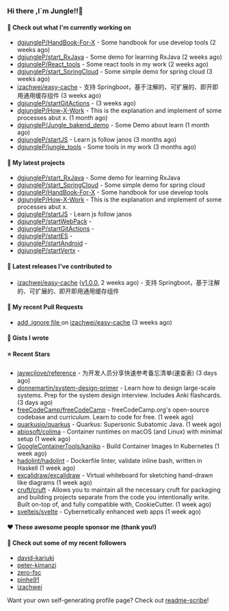 ### Hi there ,I`m Jungle!!👋

#### 👷 Check out what I'm currently working on

- [dgjungleP/HandBook-For-X](https://github.com/dgjungleP/HandBook-For-X) - Some handbook for use develop tools (2 weeks ago)
- [dgjungleP/start_RxJava](https://github.com/dgjungleP/start_RxJava) - Some demo for learning RxJava (2 weeks ago)
- [dgjungleP/React_tools](https://github.com/dgjungleP/React_tools) - Some react tools in my work (2 weeks ago)
- [dgjungleP/start_SpringCloud](https://github.com/dgjungleP/start_SpringCloud) - Some simple demo for spring cloud  (3 weeks ago)
- [izachwei/easy-cache](https://github.com/izachwei/easy-cache) - 支持 Springboot，基于注解的、可扩展的、即开即用通用缓存组件 (3 weeks ago)
- [dgjungleP/startGitActions](https://github.com/dgjungleP/startGitActions) -  (3 weeks ago)
- [dgjungleP/How-X-Work](https://github.com/dgjungleP/How-X-Work) - This is the explanation and implement of some processes abut x. (1 month ago)
- [dgjungleP/Jungle_bakend_demo](https://github.com/dgjungleP/Jungle_bakend_demo) - Some Demo about learn (1 month ago)
- [dgjungleP/startJS](https://github.com/dgjungleP/startJS) - Learn js follow janos (3 months ago)
- [dgjungleP/jungle_tools](https://github.com/dgjungleP/jungle_tools) - Some tools in my work (3 months ago)

#### 🌱 My latest projects

- [dgjungleP/start_RxJava](https://github.com/dgjungleP/start_RxJava) - Some demo for learning RxJava
- [dgjungleP/start_SpringCloud](https://github.com/dgjungleP/start_SpringCloud) - Some simple demo for spring cloud 
- [dgjungleP/HandBook-For-X](https://github.com/dgjungleP/HandBook-For-X) - Some handbook for use develop tools
- [dgjungleP/How-X-Work](https://github.com/dgjungleP/How-X-Work) - This is the explanation and implement of some processes abut x.
- [dgjungleP/startJS](https://github.com/dgjungleP/startJS) - Learn js follow janos
- [dgjungleP/startWebPack](https://github.com/dgjungleP/startWebPack) - 
- [dgjungleP/startGitActions](https://github.com/dgjungleP/startGitActions) - 
- [dgjungleP/startES](https://github.com/dgjungleP/startES) - 
- [dgjungleP/startAndroid](https://github.com/dgjungleP/startAndroid) - 
- [dgjungleP/startVertx](https://github.com/dgjungleP/startVertx) - 

#### 🔭 Latest releases I've contributed to

- [izachwei/easy-cache](https://github.com/izachwei/easy-cache) ([v1.0.0](https://github.com/izachwei/easy-cache/releases/tag/v1.0.0), 2 weeks ago) - 支持 Springboot，基于注解的、可扩展的、即开即用通用缓存组件

#### 🔨 My recent Pull Requests

- [add .ignore file ](https://github.com/izachwei/easy-cache/pull/2) on [izachwei/easy-cache](https://github.com/izachwei/easy-cache) (3 weeks ago)


#### 📓 Gists I wrote


#### ⭐ Recent Stars

- [jaywcjlove/reference](https://github.com/jaywcjlove/reference) - 为开发人员分享快速参考备忘清单(速查表) (3 days ago)
- [donnemartin/system-design-primer](https://github.com/donnemartin/system-design-primer) - Learn how to design large-scale systems. Prep for the system design interview.  Includes Anki flashcards. (3 days ago)
- [freeCodeCamp/freeCodeCamp](https://github.com/freeCodeCamp/freeCodeCamp) - freeCodeCamp.org&#39;s open-source codebase and curriculum. Learn to code for free. (1 week ago)
- [quarkusio/quarkus](https://github.com/quarkusio/quarkus) - Quarkus: Supersonic Subatomic Java.  (1 week ago)
- [abiosoft/colima](https://github.com/abiosoft/colima) - Container runtimes on macOS (and Linux) with minimal setup (1 week ago)
- [GoogleContainerTools/kaniko](https://github.com/GoogleContainerTools/kaniko) - Build Container Images In Kubernetes (1 week ago)
- [hadolint/hadolint](https://github.com/hadolint/hadolint) - Dockerfile linter, validate inline bash, written in Haskell (1 week ago)
- [excalidraw/excalidraw](https://github.com/excalidraw/excalidraw) - Virtual whiteboard for sketching hand-drawn like diagrams (1 week ago)
- [cruft/cruft](https://github.com/cruft/cruft) - Allows you to maintain all the necessary cruft for packaging and building projects separate from the code you intentionally write. Built on-top of, and fully compatible with, CookieCutter. (1 week ago)
- [sveltejs/svelte](https://github.com/sveltejs/svelte) - Cybernetically enhanced web apps (1 week ago)

#### ❤️ These awesome people sponsor me (thank you!)


#### 👯 Check out some of my recent followers

- [david-kariuki](https://github.com/david-kariuki)
- [peter-kimanzi](https://github.com/peter-kimanzi)
- [zero-fsc](https://github.com/zero-fsc)
- [pinhe91](https://github.com/pinhe91)
- [izachwei](https://github.com/izachwei)

Want your own self-generating profile page? Check out [readme-scribe](https://github.com/muesli/readme-scribe)!
